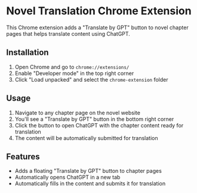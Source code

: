 # Novel Translation Chrome Extension

This Chrome extension adds a "Translate by GPT" button to novel chapter pages that helps translate content using ChatGPT.

## Installation

1. Open Chrome and go to `chrome://extensions/`
2. Enable "Developer mode" in the top right corner
3. Click "Load unpacked" and select the `chrome-extension` folder

## Usage

1. Navigate to any chapter page on the novel website
2. You'll see a "Translate by GPT" button in the bottom right corner
3. Click the button to open ChatGPT with the chapter content ready for translation
4. The content will be automatically submitted for translation

## Features

- Adds a floating "Translate by GPT" button to chapter pages
- Automatically opens ChatGPT in a new tab
- Automatically fills in the content and submits it for translation
